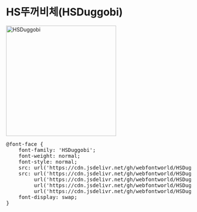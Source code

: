 # HS뚜꺼비체(HSDuggobi)

<a href="https://wess.tistory.com" target="_blank">
    <img src="https://webfontworld.github.io/HSDuggobi/HSDuggobi.jpg" alt="HSDuggobi" style="width:300px">
</a>
<pre>
@font-face {
    font-family: 'HSDuggobi';
    font-weight: normal;
    font-style: normal;
    src: url('https://cdn.jsdelivr.net/gh/webfontworld/HSDuggobi/HSDuggobi.eot');
    src: url('https://cdn.jsdelivr.net/gh/webfontworld/HSDuggobi/HSDuggobi.eot?#iefix') format('embedded-opentype'),
         url('https://cdn.jsdelivr.net/gh/webfontworld/HSDuggobi/HSDuggobi.woff2') format('woff2'),
         url('https://cdn.jsdelivr.net/gh/webfontworld/HSDuggobi/HSDuggobi.woff') format('woff'),
         url('https://cdn.jsdelivr.net/gh/webfontworld/HSDuggobi/HSDuggobi.ttf') format("truetype");
    font-display: swap;
} 
</pre>
